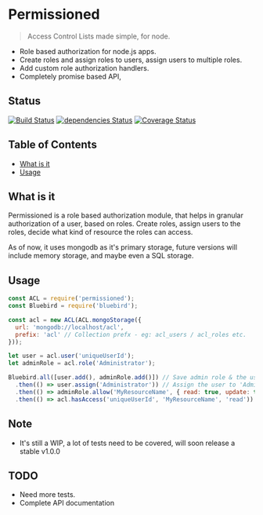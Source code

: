 # Permissioned

> Access Control Lists made simple, for node.

* Role based authorization for node.js apps.
* Create roles and assign roles to users, assign users to multiple roles.
* Add custom role authorization handlers.
* Completely promise based API,

## Status 

[![Build Status](https://travis-ci.org/peek4y/permissioned.svg?branch=master)](https://travis-ci.org/peek4y/permissioned) 
[![dependencies Status](https://david-dm.org/peek4y/permissioned/status.svg)](https://david-dm.org/peek4y/permissioned)
[![Coverage Status](https://coveralls.io/repos/github/peek4y/permissioned/badge.svg?branch=master)](https://coveralls.io/github/peek4y/permissioned?branch=master)

## Table of Contents

* [What is it](#what-is-it)
* [Usage](#usage)

## What is it

Permissioned is a role based authorization module, that helps in granular authorization of a user, based on roles.
Create roles, assign users to the roles, decide what kind of resource the roles can access.

As of now, it uses mongodb as it's primary storage, future versions will include memory storage, and maybe even a SQL storage.


## Usage

```javascript
const ACL = require('permissioned');
const Bluebird = require('bluebird');

const acl = new ACL(ACL.mongoStorage({
  url: 'mongodb://localhost/acl',
  prefix: 'acl' // Collection prefx - eg: acl_users / acl_roles etc.
}));

let user = acl.user('uniqueUserId');
let adminRole = acl.role('Administrator');

Bluebird.all([user.add(), adminRole.add()]) // Save admin role & the user
  .then(() => user.assign('Administrator')) // Assign the user to 'Administrator' role.
  .then(() => adminRole.allow('MyResourceName', { read: true, update: true })) // Allow read / update access for the 'MyResourceName' resource
  .then(() => acl.hasAccess('uniqueUserId', 'MyResourceName', 'read')) // Check if the 'uniqueUserId' has read access for the resource name 'MyResourceName'
```

## Note

* It's still a WIP, a lot of tests need to be covered, will soon release a stable v1.0.0

## TODO

- Need more tests.
- Complete API documentation
